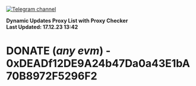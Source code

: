 [![Telegram channel](https://img.shields.io/endpoint?url=https://runkit.io/damiankrawczyk/telegram-badge/branches/master?url=https://t.me/n4z4v0d)](https://t.me/n4z4v0d) 

**Dynamic Updates Proxy List with Proxy Checker**  
**Last Updated: 17.12.23 13:42**

# DONATE (_any evm_) - 0xDEADf12DE9A24b47Da0a43E1bA70B8972F5296F2
